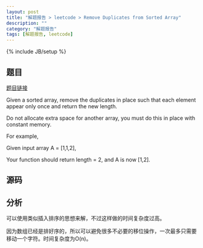 ```yaml
---
layout: post
title: "解题报告 > leetcode > Remove Duplicates from Sorted Array"
description: ""
category: "解题报告"
tags: [解题报告, leetcode]
---
```

{% include JB/setup %}

## 题目

[题目链接](https://oj.leetcode.com/problems/remove-duplicates-from-sorted-array)

Given a sorted array, remove the duplicates in place such that each element appear only once and return the new length.

Do not allocate extra space for another array, you must do this in place with constant memory.

For example,

Given input array A = [1,1,2],

Your function should return length = 2, and A is now [1,2].

<!--more-->

## 源码

<script src="https://gist.github.com/squirrel20/905e6e2a90ef4e72ac16.js"></script>

## 分析

可以使用类似插入排序的思想来解，不过这样做的时间复杂度过高。

因为数组已经是排好序的，所以可以避免很多不必要的移位操作，一次最多只需要移动一个字符。时间复杂度为O(n)。
